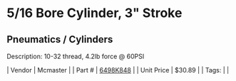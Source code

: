 # 5/16 Bore Cylinder, 3" Stroke
## Pneumatics / Cylinders
Description: 	10-32 thread, 4.2lb force @ 60PSI 

| Vendor | Mcmaster | 
| Part # | [6498K848](https://www.mcmaster.com/#6498K848) | 
| Unit Price | $30.89 | 
| Tags: |  | 
